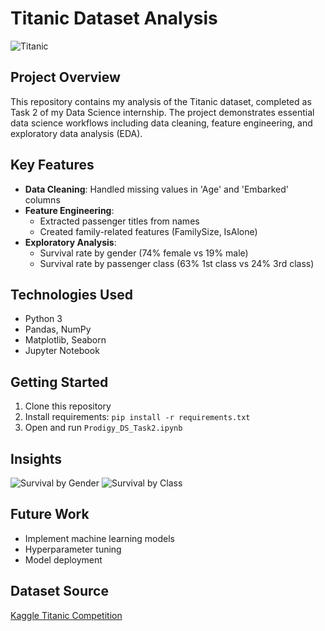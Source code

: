 # Titanic Dataset Analysis

![Titanic](https://upload.wikimedia.org/wikipedia/commons/thumb/f/fd/RMS_Titanic_3.jpg/600px-RMS_Titanic_3.jpg)

## Project Overview
This repository contains my analysis of the Titanic dataset, completed as Task 2 of my Data Science internship. The project demonstrates essential data science workflows including data cleaning, feature engineering, and exploratory data analysis (EDA).

## Key Features
- **Data Cleaning**: Handled missing values in 'Age' and 'Embarked' columns
- **Feature Engineering**:
  - Extracted passenger titles from names
  - Created family-related features (FamilySize, IsAlone)
- **Exploratory Analysis**:
  - Survival rate by gender (74% female vs 19% male)
  - Survival rate by passenger class (63% 1st class vs 24% 3rd class)

## Technologies Used
- Python 3
- Pandas, NumPy
- Matplotlib, Seaborn
- Jupyter Notebook

## Getting Started
1. Clone this repository
2. Install requirements: `pip install -r requirements.txt`
3. Open and run `Prodigy_DS_Task2.ipynb`

## Insights
![Survival by Gender](images/survival_by_gender.png)
![Survival by Class](images/survival_by_class.png)

## Future Work
- Implement machine learning models
- Hyperparameter tuning
- Model deployment

## Dataset Source
[Kaggle Titanic Competition]([https://www.kaggle.com/c/titanic](https://www.kaggle.com/c/titanic/data))
